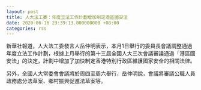 ```yaml
---
layout: post
title: 人大法工委：年度立法工作計劃增加制定港區國安法
date: 2020-06-16 23:39:13.000000000 +08:00
categories: rss
---
```


新華社報道，人大法工委發言人岳仲明表示，本月1日舉行的委員長會議調整通過年度立法工作計劃，根據上月舉行的第十三屆全國人大三次會議審議通過「港區國安法」的決定，計劃中增加了加快制定香港特別行政區維護國家安全的相關法律。

另外，全國人大常委會會議將於周四至周六舉行，岳仲明說，會議將審議公職人員政務處分法草案、鄉村振興促進法草案等。
